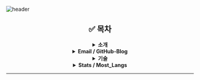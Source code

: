 ![header](https://capsule-render.vercel.app/api?type=wave&color=auto&height=300&section=header&text=Welcome!&fontSize=90&animation=fadeIn&fontAlignY=38&desc=My%20GitHub%20profile&descAlignY=51&descAlign=62)

<div align="center">

## ✅ 목차
  
<details>
<summary><strong> 소개 </strong></summary>
  
### 😀 Introduce

안녕하세요 저는 윤준형입니다.   
현재 코딩 공부와 취업 준비를 하고 있습니다.  
  
<hr>
</details>
<details>
<summary><strong> Email / GitHub-Blog </strong></summary>
  
### 📧 Email

shshshshrj@gmail.com


### 📁 Git

<https://shshshrj.github.io/>
  
<hr>
</details>
<details>
<summary><strong> 기술 </strong></summary>
  
### 💡 툴/서버

<img src="https://img.shields.io/badge/JavaScript-red?style=flat-square&logo=javascript&logoColor=white"/>
<img src="https://img.shields.io/badge/JavaScript-red?style=flat-square&logo=javascript&logoColor=white"/>
<img src="https://img.shields.io/badge/JavaScript-red?style=flat-square&logo=javascript&logoColor=white"/>
<img src="https://img.shields.io/badge/JavaScript-red?style=flat-square&logo=javascript&logoColor=white"/>
<img src="https://img.shields.io/badge/JavaScript-red?style=flat-square&logo=javascript&logoColor=white"/>
<img src="https://img.shields.io/badge/JavaScript-red?style=flat-square&logo=javascript&logoColor=white"/>


### 💻 언어



<img src="https://img.shields.io/badge/JavaScript-red?style=flat-square&logo=javascript&logoColor=white"/>
<img src="https://img.shields.io/badge/JavaScript-red?style=flat-square&logo=javascript&logoColor=white"/>
<img src="https://img.shields.io/badge/JavaScript-red?style=flat-square&logo=javascript&logoColor=white"/>
<img src="https://img.shields.io/badge/JavaScript-red?style=flat-square&logo=javascript&logoColor=white"/>
<img src="https://img.shields.io/badge/JavaScript-red?style=flat-square&logo=javascript&logoColor=white"/>
<img src="https://img.shields.io/badge/JavaScript-red?style=flat-square&logo=javascript&logoColor=white"/>
  
<hr>
</details>
<details>
<summary><strong> Stats / Most_Langs </strong></summary>
  
[![shshshrj's GitHub stats](https://github-readme-stats.vercel.app/api?username=shshshrj&theme=tokyonight)](https://github.com/anuraghazra/github-readme-stats)
[![Top Langs](https://github-readme-stats.vercel.app/api/top-langs/?username=shshshrj&layout=compact&theme=tokyonight&langs_count=4)](https://github.com/anuraghazra/github-readme-stats) 
  
</details>
</div>

------------
